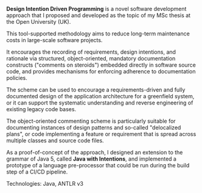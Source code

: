 **Design Intention Driven Programming** is a novel software development approach that I proposed and developed as the topic of my MSc thesis at the Open University (UK).

This tool-supported methodology aims to reduce long-term maintenance costs in large-scale software projects.

It encourages the recording of requirements, design intentions, and rationale via structured, object-oriented, mandatory documentation constructs ("comments on steroids") embedded directly in software source code, and provides mechanisms for enforcing adherence to documentation policies.

The scheme can be used to encourage a requirements-driven and fully documented design of the application architecture for a greenfield system, or it can support the systematic understanding and reverse engineering of existing legacy code bases.

The object-oriented commenting scheme is particularly suitable for documenting instances of design patterns and so-called "delocalized plans", or code implementing a feature or requirement that is spread across multiple classes and source code files.

As a proof-of-concept of the approach, I designed an extension to the grammar of Java 5, called **Java with Intentions**, and implemented a prototype of a language pre-processor that could be run during the build step of a CI/CD pipeline.

Technologies: Java, ANTLR v3
